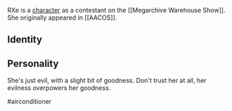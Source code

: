 RXe is a [character](Characters) as a contestant on the [[Megarchive Warehouse Show]]. She originally appeared in [[AACOS]].

## Identity

## Personality

She's just evil, with a slight bit of goodness. Don't trust her at all, her evilness overpowers her goodness.

#airconditioner 